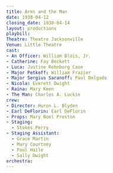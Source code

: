 ```yaml
---
title: Arms and the Man
date: 1938-04-12
closing_date: 1938-04-14
layout: productions
playbill:
Theatre: Theatre Jacksonville
Venue: Little Theatre
cast:
- An Officer: William Blois, Jr.
- Catherine: Fay Beckett
- Luca: Justine Rehnborg Case
- Major Petkoff: William Frazier
- Major Sergius Saranoff: Paul Delgado
- Nicola: Everett Dwight
- Raina: Mary Keen
- The Man: Charles A. Luckie
crew:
- Director: Huron L. Blyden
- Earl DeFlorin: Earl DeFlorin
- Props: Mary Noel Preston
- Staging:
  - Stokes Perry
- Staging Assistant:
  - Grace Martin
  - Mary Courtney
  - Paul Haile
  - Sally Dwight
orchestra:
---
```


